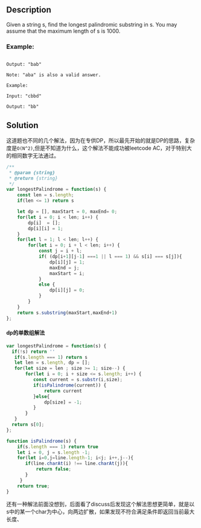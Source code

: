 ## Description

Given a string s, find the longest palindromic substring in s. You may assume that the maximum length of s is 1000.

### Example:

```Input: "babad"

Output: "bab"

Note: "aba" is also a valid answer.

Example:

Input: "cbbd"

Output: "bb"

```

## Solution

这道题也不同的几个解法，因为在专供DP，所以最先开始的就是DP的思路，复杂度是`O(N^2)`,但是不知道为什么，这个解法不能成功被leetcode AC，对于特别大的相同数字无法通过。

```js
/**
 * @param {string}
 * @return {string}
 */
var longestPalindrome = function(s) {
    const len = s.length;
    if(len <= 1) return s

    let dp = [], maxStart = 0, maxEnd= 0;
    for(let i = 0; i < len; i++) {
        dp[i]  = [];
        dp[i][i] = 1;
    }
    for(let l = 1; l < len; l++) {
        for(let i = 0; i + l < len; i++) {
            const j = i + l;
            if( (dp[i+1][j-1] ===1 || l === 1) && s[i] === s[j]){
                dp[i][j] = 1;
                maxEnd = j;
                maxStart = i;
            }
            else {
                dp[i][j] = 0;
            }
        }
    }
    return s.substring(maxStart,maxEnd+1)
};
```
#### dp的单数组解法

```js
var longestPalindrome = function(s) {
  if(!s) return ''
   if(s.length === 1) return s
   let len = s.length, dp = [];
   for(let size = len ; size >= 1; size--) {
       for(let i = 0; i + size <= s.length; i++) {
          const current = s.substr(i,size);
          if(isPalindrome(current)) {
              return current
          }else{
              dp[size] = -1;
          }
       }
   }
  return s[0];
};

function isPalindrome(s) {
    if(s.length === 1) return true
    let i = 0, j = s.length -1;
    for(let i=0,j=line.length-1; i<j; i++,j--){  
       if(line.charAt(i) !== line.charAt(j)){  
           return false;  
       }  
     }  
    return true;   
}
```
还有一种解法前面没想到，后面看了discuss后发现这个解法思想更简单，就是以s中的某一个char为中心，向两边扩散，如果发现不符合满足条件即返回当前最大长度、
